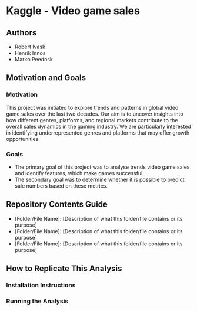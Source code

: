 # Kaggle - Video game sales
## Authors
* Robert Ivask
* Henrik Innos
* Marko Peedosk
  
## Motivation and Goals
### Motivation
This project was initiated to explore trends and patterns in global video game sales over the last two decades. Our aim is to uncover insights into how different genres, platforms, and regional markets contribute to the overall sales dynamics in the gaming industry. We are particularly interested in identifying underrepresented genres and platforms that may offer growth opportunities.
### Goals
* The primary goal of this project was to analyse trends video game sales and identify features, which make games successful.
* The secondary goal was to determine whether it is possible to predict sale numbers based on these metrics.

## Repository Contents Guide
* [Folder/File Name]: [Description of what this folder/file contains or its purpose]
* [Folder/File Name]: [Description of what this folder/file contains or its purpose]
* [Folder/File Name]: [Description of what this folder/file contains or its purpose]

## How to Replicate This Analysis

### Installation Instructions

### Running the Analysis
